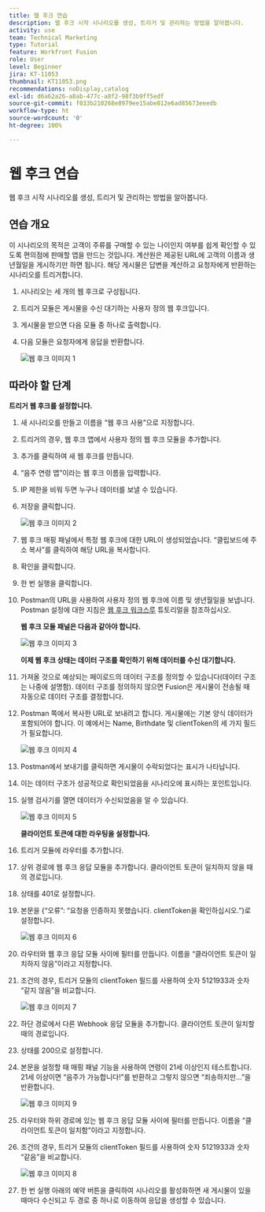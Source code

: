 ```yaml
---
title: 웹 후크 연습
description: 웹 후크 시작 시나리오를 생성, 트리거 및 관리하는 방법을 알아봅니다.
activity: use
team: Technical Marketing
type: Tutorial
feature: Workfront Fusion
role: User
level: Beginner
jira: KT-11053
thumbnail: KT11053.png
recommendations: noDisplay,catalog
exl-id: d6a62a26-a8ab-477c-a8f2-98f3b9ff5edf
source-git-commit: f033b210268e8979ee15abe812e6ad85673eeedb
workflow-type: ht
source-wordcount: '0'
ht-degree: 100%

---
```


# 웹 후크 연습

웹 후크 시작 시나리오를 생성, 트리거 및 관리하는 방법을 알아봅니다.

## 연습 개요

이 시나리오의 목적은 고객이 주류를 구매할 수 있는 나이인지 여부를 쉽게 확인할 수 있도록 편의점에 판매할 앱을 만드는 것입니다. 계산원은 제공된 URL에 고객의 이름과 생년월일을 게시하기만 하면 됩니다. 해당 게시물은 답변을 계산하고 요청자에게 반환하는 시나리오를 트리거합니다.

1. 시나리오는 세 개의 웹 후크로 구성됩니다.
1. 트리거 모듈은 게시물을 수신 대기하는 사용자 정의 웹 후크입니다.
1. 게시물을 받으면 다음 모듈 중 하나로 출력합니다.
1. 다음 모듈은 요청자에게 응답을 반환합니다.

   ![웹 후크 이미지 1](../12-exercises/assets/webhooks-walkthrough-1.png)

## 따라야 할 단계

**트리거 웹 후크를 설정합니다.**

1. 새 시나리오를 만들고 이름을 “웹 후크 사용”으로 지정합니다.
1. 트리거의 경우, 웹 후크 앱에서 사용자 정의 웹 후크 모듈을 추가합니다.
1. 추가를 클릭하여 새 웹 후크를 만듭니다.
1. “음주 연령 앱”이라는 웹 후크 이름을 입력합니다.
1. IP 제한을 비워 두면 누구나 데이터를 보낼 수 있습니다.
1. 저장을 클릭합니다.


   ![웹 후크 이미지 2](../12-exercises/assets/webhooks-walkthrough-2.png)

1. 웹 후크 매핑 패널에서 특정 웹 후크에 대한 URL이 생성되었습니다. “클립보드에 주소 복사”를 클릭하여 해당 URL을 복사합니다.
1. 확인을 클릭합니다.
1. 한 번 실행을 클릭합니다.
1. Postman의 URL을 사용하여 사용자 정의 웹 후크에 이름 및 생년월일을 보냅니다. Postman 설정에 대한 지침은 [웹 후크 워크스루](https://experienceleague.adobe.com/docs/workfront-learn/tutorials-workfront/fusion/beyond-basic-modules/webhooks-walkthrough.html?lang=ko-KR) 튜토리얼을 참조하십시오.

   **웹 후크 모듈 패널은 다음과 같아야 합니다.**

   ![웹 후크 이미지 3](../12-exercises/assets/webhooks-walkthrough-3.png)

   **이제 웹 후크 상태는 데이터 구조를 확인하기 위해 데이터를 수신 대기합니다.**

1. 가져올 것으로 예상되는 페이로드의 데이터 구조를 정의할 수 있습니다(데이터 구조는 나중에 설명함). 데이터 구조를 정의하지 않으면 Fusion은 게시물이 전송될 때 자동으로 데이터 구조를 결정합니다.
1. Postman 쪽에서 복사한 URL로 보내려고 합니다. 게시물에는 기본 양식 데이터가 포함되어야 합니다. 이 예에서는 Name, Birthdate 및 clientToken의 세 가지 필드가 필요합니다.

   ![웹 후크 이미지 4](../12-exercises/assets/webhooks-walkthrough-4.png)

1. Postman에서 보내기를 클릭하면 게시물이 수락되었다는 표시가 나타납니다.
1. 이는 데이터 구조가 성공적으로 확인되었음을 시나리오에 표시하는 포인트입니다.
1. 실행 검사기를 열면 데이터가 수신되었음을 알 수 있습니다.

   ![웹 후크 이미지 5](../12-exercises/assets/webhooks-walkthrough-5.png)

   **클라이언트 토큰에 대한 라우팅을 설정합니다.**

1. 트리거 모듈에 라우터를 추가합니다.
1. 상위 경로에 웹 후크 응답 모듈을 추가합니다. 클라이언트 토큰이 일치하지 않을 때의 경로입니다.
1. 상태를 401로 설정합니다.
1. 본문을 {“오류”: “요청을 인증하지 못했습니다. clientToken을 확인하십시오.”}로 설정합니다.

   ![웹 후크 이미지 6](../12-exercises/assets/webhooks-walkthrough-6.png)

1. 라우터와 웹 후크 응답 모듈 사이에 필터를 만듭니다. 이름을 “클라이언트 토큰이 일치하지 않음”이라고 지정합니다.
1. 조건의 경우, 트리거 모듈의 clientToken 필드를 사용하여 숫자 5121933과 숫자 “같지 않음”을 비교합니다.

   ![웹 후크 이미지 7](../12-exercises/assets/webhooks-walkthrough-7.png)

1. 하단 경로에서 다른 Webhook 응답 모듈을 추가합니다. 클라이언트 토큰이 일치할 때의 경로입니다.
1. 상태를 200으로 설정합니다.
1. 본문을 설정할 때 매핑 패널 기능을 사용하여 연령이 21세 이상인지 테스트합니다. 21세 이상이면 “음주가 가능합니다!”를 반환하고 그렇지 않으면 “죄송하지만...”을 반환합니다.

   ![웹 후크 이미지 9](../12-exercises/assets/webhooks-walkthrough-9.png)

1. 라우터와 하위 경로에 있는 웹 후크 응답 모듈 사이에 필터를 만듭니다. 이름을 “클라이언트 토큰이 일치함”이라고 지정합니다.
1. 조건의 경우, 트리거 모듈의 clientToken 필드를 사용하여 숫자 5121933과 숫자 “같음”을 비교합니다.


   ![웹 후크 이미지 8](../12-exercises/assets/webhooks-walkthrough-8.png)

1. 한 번 실행 아래의 예약 버튼을 클릭하여 시나리오를 활성화하면 새 게시물이 있을 때마다 수신되고 두 경로 중 하나로 이동하여 응답을 생성할 수 있습니다.
